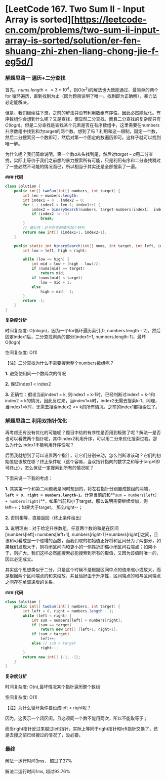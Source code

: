 # [LeetCode 167. Two Sum II - Input Array is sorted][https://leetcode-cn.com/problems/two-sum-ii-input-array-is-sorted/solution/er-fen-shuang-zhi-zhen-liang-chong-jie-f-eg5d/]

### 解题思路一 遍历+二分查找

首先，$nums.length <= 3 * 10^4$，则$O(n^2)$的解法也大致能通过，最简单的两个for 循环遍历，直到找到为止（因为题目说明了唯一。找到即为正确解），暴力法必定能解决。

但是，我们继续往下想，之前的解法并没有利用数组有序性，因此必然能优化。有序数组你会想到什么呢？又是查找，很显然二分查找，而且二分查找的复杂度只有$O(logn)$。但是二分查找是查找某个元素是否在有序数组中，这里需要在numbers升序数组中找到和为target的两个数。想到了吗？利用和这一限制，固定一个数，然后二分搜索另一个数即可，然后对第一个固定的数遍历即可。这样子就可以找到唯一解。

为什么呢？我们简单说明，第一个数$a$从头找到尾，然后对$target-a$用二分查找，实际上等价于我们之前想的暴力搜索所有可能，只是利用有序和二分查找跳过了一些必然不可能的情况而已，所以相当于其实还是全部搜索了一遍。

**### 代码**

```java
class Solution {
    public int[] twoSum(int[] numbers, int target) {
        int len = numbers.length;
        int index1 = 0 , index2 = 0;
        for ( ; index1 < len-1; index1++) {
            index2 = binarySearch(numbers, target-numbers[index1], index1+1, len-1);
            if (index2 != -1)
                break;
        }
        // 健壮性：对不存在的情况加个特判
        return new int[] {index1+1, index2+1};
    }

    public static int binarySearch(int[] nums, int target, int left, int right) {
        int low = left, high = right;

        while (low <= high) {
            int mid = low + (high - low)/2;
            if (nums[mid] == target)
                return mid;
            if (nums[mid] < target)
                low = mid + 1;
            else 
                high = mid - 1;
        }
        return -1;
    }
}
```


**复杂度分析**

时间复杂度: O(nlogn)，因为一个for循环遍历索引[0, numbers.length - 2]，然后固定index1后，二分查找剩余的部分[index1+1, numbers.length-1]，最坏O(logn)

空间复杂度: O(1)

【注】二分查找为什么不需要搜索整个numbers数组呢？

**1.** 避免使用同一个数两次的情况

**2.** 保证index1 < index2

**3.** 正确性：假设当前index1 = k, 则index1 = k-1时，已经判断过index1 = k-1和index2 = k的情况，因此反过来，当index1=k时，index2无需去搜索k-1，同理，当index1=k时，无需去搜索index2 <= k的所有情况，之前的index1都搜索过了。



### 解题思路二 利用双指针优化

再考虑还有没有优化的可能呢？题目中给的有序性是否用到极致了呢？解法一是否也可以看做两个指针呢，其中index2利用升序，可以用二分来优化搜索过程，那么为什么index1不能利用升序性呢？

后面我就想到了可以设置两个指针，让它们分别来动，怎么判断谁该动？它们的初始值应该放在哪？终止条件呢（这个容易，当双指针指向的数字之和等于target即可终止），怎么保证一定搜索到所有的情况呢？



下面来说一下我的考虑：

**1.** 其实第一个和第二问题我是同时想到的，将左右指针分别置成数组的两端，**`left = 0, right = numbers.length-1`**。计算当前的和**`sum = numbers[left] + numbers[right]`**，如果当前和小于target，那么说明需要继续增加，则left++；如果大于target， 那么right--；

**2.** 否则相等，直接返回（终止条件给出）

**3.** 说明理由：对于给定升序数组，任意两个数的和是在区间[numbers[left]+numbers[left+1], numbers[right-1]+numbers[right]]之间，且该和可看成是一个递增的函数，而我们取的初始值正好将和区间分为了两部分，如果我们发现大于，则将闭区间向和更小的一侧靠近即缩小闭区间右端点；如果小于，则扩大。我们这样必然能搜索必能搜索到所有的取值，又因为该值时唯一的，因此必定成立。

其实这个思想类似于二分，只是这个时候不是根据区间中点的值来缩小或放大，而是根据两个区间端点的和来缩放，并且恰好由于升序性，区间端点的和与区间端点之间存在单调递增的关系。



**### 代码**

```java
class Solution {
    public int[] twoSum(int[] numbers, int target) {
        int left = 0, right = numbers.length - 1;
        while (left < right) {
            int sum = numbers[left] + numbers[right];
            if (sum == target)
                return new int[] {left+1, right+1};
            if (sum < target) 
                left++;
            else // sum > target
                right--;
        }
        return new int[] {-1, -1};
    }
}

```

**复杂度分析**

时间复杂度: O(n),最坏情况某个指针遍历整个数组

空间复杂度: O(1)

【注】为什么循环条件要设成left < right呢？

因为，这表示一个闭区间，且必须同一个数不能用两次，所以不能取等于；

而当right指针反过来越过left指针，实际上等同于right指针和left指针交换了，还是去搜之前已经搜过的情况了，没必要。



### 最终

解法一运行时间3ms， 超过了37%

解法二运行时间1ms, 超过92.76%

